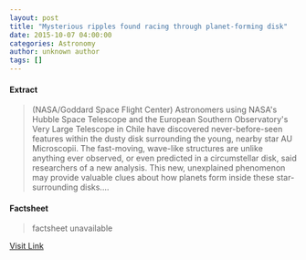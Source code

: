 ```yaml
---
layout: post
title: "Mysterious ripples found racing through planet-forming disk"
date: 2015-10-07 04:00:00
categories: Astronomy
author: unknown author
tags: []
---
```



#### Extract
>(NASA/Goddard Space Flight Center) Astronomers using NASA's Hubble Space Telescope and the European Southern Observatory's Very Large Telescope in Chile have discovered never-before-seen features within the dusty disk surrounding the young, nearby star AU Microscopii. The fast-moving, wave-like structures are unlike anything ever observed, or even predicted in a circumstellar disk, said researchers of a new analysis. This new, unexplained phenomenon may provide valuable clues about how planets form inside these star-surrounding disks....

#### Factsheet
>factsheet unavailable

[Visit Link](http://www.eurekalert.org/pub_releases/2015-10/nsfc-mrf100715.php)


